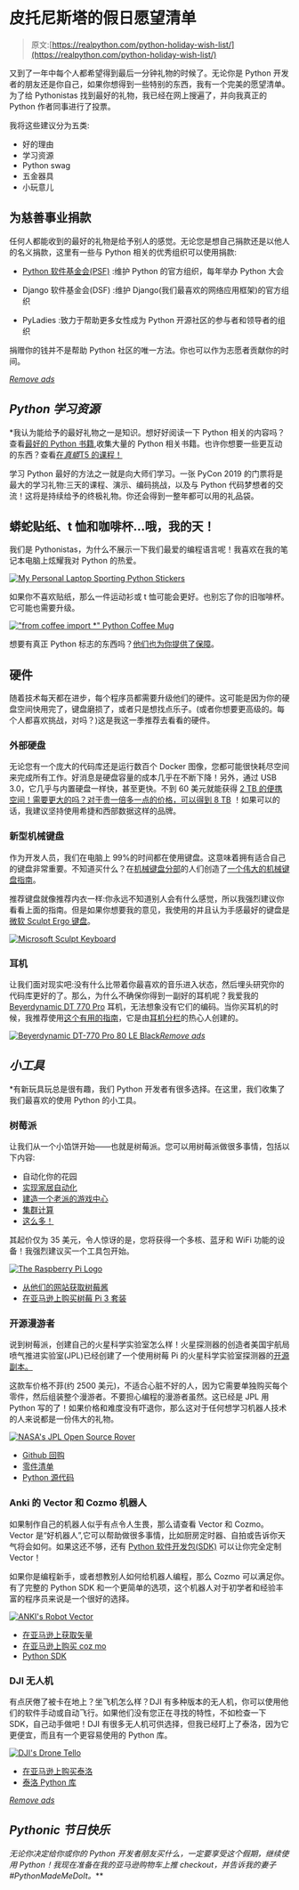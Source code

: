 # 皮托尼斯塔的假日愿望清单

> 原文:[https://realpython.com/python-holiday-wish-list/](https://realpython.com/python-holiday-wish-list/)

又到了一年中每个人都希望得到最后一分钟礼物的时候了。无论你是 Python 开发者的朋友还是你自己，如果你想得到一些特别的东西，我有一个完美的愿望清单。为了给 Pythonistas 找到最好的礼物，我已经在网上搜遍了，并向我真正的 Python 作者同事进行了投票。

我将这些建议分为五类:

*   好的理由
*   学习资源
*   Python swag
*   五金器具
*   小玩意儿

## 为慈善事业捐款

任何人都能收到的最好的礼物是给予别人的感觉。无论您是想自己捐款还是以他人的名义捐款，这里有一些与 Python 相关的优秀组织可以使用捐款:

*   [Python 软件基金会(PSF)](https://www.python.org/psf/donations/) :维护 Python 的官方组织，每年举办 Python 大会

*   Django 软件基金会(DSF) :维护 Django(我们最喜欢的网络应用框架)的官方组织

*   PyLadies :致力于帮助更多女性成为 Python 开源社区的参与者和领导者的组织

捐赠你的钱并不是帮助 Python 社区的唯一方法。你也可以作为志愿者贡献你的时间。

[*Remove ads*](/account/join/)

## *Python 学习资源*

 *我认为能给予的最好礼物之一是知识。想好好阅读一下 Python 相关的内容吗？查看[最好的 Python 书籍](https://realpython.com/best-python-books/),收集大量的 Python 相关书籍。也许你想要一些更互动的东西？查看[在*真蟒*T5 的课程！](https://realpython.com/products/)

学习 Python 最好的方法之一就是向大师们学习。一张 PyCon 2019 的门票将是最大的学习礼物:三天的课程、演示、编码挑战，以及与 Python 代码梦想者的交流！这将是持续给予的终极礼物。你还会得到一整年都可以用的礼品袋。

## 蟒蛇贴纸、t 恤和咖啡杯…哦，我的天！

我们是 Pythonistas，为什么不展示一下我们最爱的编程语言呢！我喜欢在我的笔记本电脑上炫耀我对 Python 的热爱。

[![My Personal Laptop Sporting Python Stickers](img/bca17a37032aee64df466f88c8ce138d.png)](https://files.realpython.com/media/IMG_2229.1491b707707e.JPG)

如果你不喜欢贴纸，那么一件运动衫或 t 恤可能会更好。也别忘了你的旧咖啡杯。它可能也需要升级。

[!["from coffee import *" Python Coffee Mug](img/56a86c684d229402527572e689764561.png)](https://nerdlettering.com/collections/mugs-for-python-developers/products/from-coffee-import-python-mug-black)

想要有真正 Python 标志的东西吗？[他们也为你提供了保障](https://realpython.com/products/merch/)。

## 硬件

随着技术每天都在进步，每个程序员都需要升级他们的硬件。这可能是因为你的硬盘空间快用完了，键盘磨损了，或者只是想找点乐子。(或者你想要更高级的。每个人都喜欢挑战，对吗？)这是我这一季推荐去看看的硬件。

### 外部硬盘

无论您有一个庞大的代码库还是运行数百个 Docker 图像，您都可能很快耗尽空间来完成所有工作。好消息是硬盘容量的成本几乎在不断下降！另外，通过 USB 3.0，它几乎与内置硬盘一样快，甚至更快。不到 60 美元就能获得 [2 TB 的便携空间！需要更大的吗？对于](https://realpython.com/asins/B00FRHTTIA/)[贵一倍多一点的价格，可以得到 8 TB](https://realpython.com/asins/B01HAPGEIE/) ！如果可以的话，我建议坚持使用希捷和西部数据这样的品牌。

### 新型机械键盘

作为开发人员，我们在电脑上 99%的时间都在使用键盘。这意味着拥有适合自己的键盘非常重要。不知道买什么？在[机械键盘分部](https://www.reddit.com/r/MechanicalKeyboards)的人们创造了[一个伟大的机械键盘指南](https://www.reddit.com/r/MechanicalKeyboards/wiki/buying_guide)。

推荐键盘就像推荐内衣一样:你永远不知道别人会有什么感觉，所以我强烈建议你看看上面的指南。但是如果你想要我的意见，我使用的并且认为手感最好的键盘是[微软 Sculpt Ergo 键盘](https://realpython.com/asins/B00CYX54C0/)。

[![Microsoft Sculpt Keyboard](img/bd02c734170eca5480daba41b0d7cc79.png)](https://realpython.com/asins/B00CYX54C0/)

### 耳机

让我们面对现实吧:没有什么比带着你最喜欢的音乐进入状态，然后埋头研究你的代码库更好的了。那么，为什么不确保你得到一副好的耳机呢？我爱我的 [Beyerdynamic DT 770 Pro](https://realpython.com/asins/B01ERLN180/) 耳机，无法想象没有它们的编码。当你买耳机的时候，我推荐使用[这个有用的指南](https://sites.google.com/view/quipa/assistants)，它是由[耳机分栏](https://www.reddit.com/r/headphones)的热心人创建的。

[![Beyerdynamic DT-770 Pro 80 LE Black](img/71dca47f88e5a5649927cc30098c9102.png)](https://realpython.com/asins/B01ERLN180/)[*Remove ads*](/account/join/)

## *小工具*

 *有新玩具玩总是很有趣，我们 Python 开发者有很多选择。在这里，我们收集了我们最喜欢的使用 Python 的小工具。

### 树莓派

让我们从一个小馅饼开始——也就是树莓派。您可以用树莓派做很多事情，包括以下内容:

*   自动化你的花园
*   [实现家居自动化](https://lifehacker.com/build-an-entire-home-automation-system-with-a-raspberry-1640844965)
*   [建造一个老派的游戏中心](https://www.instructables.com/id/Build-your-own-Mini-Arcade-Cabinet-with-Raspberry-/)
*   [集群计算](https://www.raspberrypi.org/magpi/cluster-computer-raspberry-pi-3/)
*   [这么多！](https://projects.raspberrypi.org/en/)

其起价仅为 35 美元，令人惊讶的是，您将获得一个多核、蓝牙和 WiFi 功能的设备！我强烈建议买一个工具包开始。

[![The Raspberry Pi Logo](img/29ac5896a0feac584116cb62587930e1.png)](https://www.raspberrypi.org)

*   [从他们的网站获取树莓酱](https://www.raspberrypi.org/products/)
*   [在亚马逊上购买树莓 Pi 3 套装](https://realpython.com/asins/B07BCC8PK7/)

### 开源漫游者

说到树莓派，创建自己的火星科学实验室怎么样！火星探测器的创造者美国宇航局喷气推进实验室(JPL)已经创建了一个使用树莓 Pi 的火星科学实验室探测器的[开源副本。](https://opensourcerover.jpl.nasa.gov/)

这款车价格不菲(约 2500 美元)，不适合心脏不好的人，因为它需要单独购买每个零件，然后组装整个漫游者。不要担心编程的漫游者虽然。这已经是 JPL 用 Python 写的了！如果价格和难度没有吓退你，那么这对于任何想学习机器人技术的人来说都是一份伟大的礼物。

[![NASA's JPL Open Source Rover](img/da4e3478c96d328cd27fdc57e31fd1da.png)](https://files.realpython.com/media/rover.dba7f28d2c7c.png)

*   [Github 回购](https://github.com/nasa-jpl/open-source-rover)
*   [零件清单](https://github.com/nasa-jpl/open-source-rover/raw/master/osr_Master_parts_list.xlsx)
*   [Python 源代码](https://github.com/nasa-jpl/osr-rover-code)

### Anki 的 Vector 和 Cozmo 机器人

如果制作自己的机器人似乎有点令人生畏，那么请查看 Vector 和 Cozmo。Vector 是“好机器人”,它可以帮助做很多事情，比如厨房定时器、自拍或告诉你天气将会如何。如果这还不够，还有 [Python 软件开发包(SDK)](https://developer.anki.com/blog/news/the-vector-sdk-hits-alpha/) 可以让你完全定制 Vector！

如果你是编程新手，或者想教别人如何给机器人编程，那么 Cozmo 可以满足你。有了完整的 Python SDK 和一个更简单的选项，这个机器人对于初学者和经验丰富的程序员来说是一个很好的选择。

[![ANKI's Robot Vector](img/1b7e78551428146ab545d995eeab22e9.png)](https://files.realpython.com/media/anki-vector-robot.9c39f6f21ffc.jpg)

*   [在亚马逊上获取矢量](https://realpython.com/asins/B07G3ZNK4Y/)
*   [在亚马逊上购买 coz mo](https://realpython.com/asins/B074WC4NHW/)
*   [Python SDK](https://developer.anki.com/blog/learn/tutorial/getting-started-with-the-cozmo-sdk/)

### DJI 无人机

有点厌倦了被卡在地上？坐飞机怎么样？DJI 有多种版本的无人机，你可以使用他们的软件手动或自动飞行。如果他们没有您正在寻找的特性，不如检查一下 SDK，自己动手做吧！DJI 有很多无人机可供选择，但我已经盯上了泰洛，因为它更便宜，而且有一个更容易使用的 Python 库。

[![DJI's Drone Tello](img/c11e4509a91f2f09373ae4b1646e3c33.png)](https://files.realpython.com/media/ryze-tello-drone-full-720x479.1c550d13d65b.jpg)

*   [在亚马逊上购买泰洛](https://realpython.com/asins/B078YLX1XJ/)
*   [泰洛 Python 库](https://github.com/microlinux/tello)

[*Remove ads*](/account/join/)

## *Pythonic 节日快乐*

 *无论你决定给你或你的 Python 开发者朋友买什么，一定要享受这个假期，继续使用 Python！我现在准备在我的亚马逊购物车上推 checkout，并告诉我的妻子#PythonMadeMeDoIt。***
